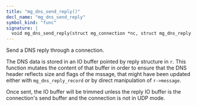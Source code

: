 ```yaml
---
title: "mg_dns_send_reply()"
decl_name: "mg_dns_send_reply"
symbol_kind: "func"
signature: |
  void mg_dns_send_reply(struct mg_connection *nc, struct mg_dns_reply *r);
---
```


Send a DNS reply through a connection.

The DNS data is stored in an IO buffer pointed by reply structure in `r`.
This function mutates the content of that buffer in order to ensure that
the DNS header reflects size and flags of the mssage, that might have been
updated either with `mg_dns_reply_record` or by direct manipulation of
`r->message`.

Once sent, the IO buffer will be trimmed unless the reply IO buffer
is the connection's send buffer and the connection is not in UDP mode. 

